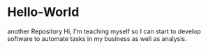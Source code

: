 # Hello-World
another Repository
Hi, I'm teaching myself so I can start to develop software to automate tasks in my business as well as analysis.
